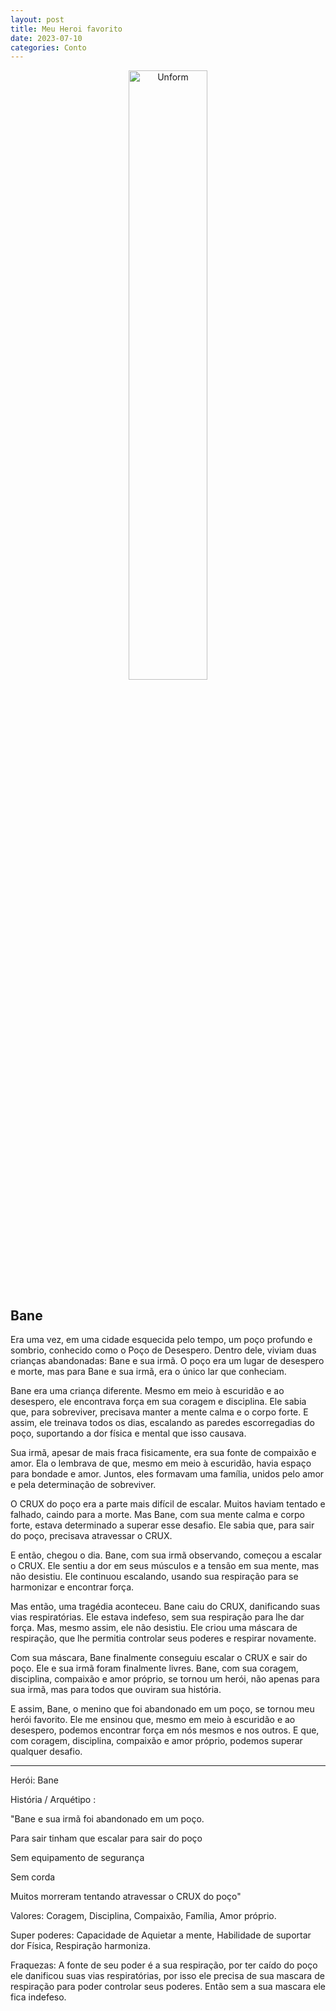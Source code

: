 ```yaml
---
layout: post
title: Meu Heroi favorito
date: 2023-07-10
categories: Conto
---
```


<p align="center">
<img src="{{ site.baseurl }}/images/2023-07-10-Meu-Heroi-favorito.png" height="50%" width="50%" alt="Unform" />
</p>


## Bane

Era uma vez, em uma cidade esquecida pelo tempo, um poço profundo e sombrio, conhecido como o Poço de Desespero. Dentro dele, viviam duas crianças abandonadas: Bane e sua irmã. O poço era um lugar de desespero e morte, mas para Bane e sua irmã, era o único lar que conheciam.

Bane era uma criança diferente. Mesmo em meio à escuridão e ao desespero, ele encontrava força em sua coragem e disciplina. Ele sabia que, para sobreviver, precisava manter a mente calma e o corpo forte. E assim, ele treinava todos os dias, escalando as paredes escorregadias do poço, suportando a dor física e mental que isso causava.

Sua irmã, apesar de mais fraca fisicamente, era sua fonte de compaixão e amor. Ela o lembrava de que, mesmo em meio à escuridão, havia espaço para bondade e amor. Juntos, eles formavam uma família, unidos pelo amor e pela determinação de sobreviver.

O CRUX do poço era a parte mais difícil de escalar. Muitos haviam tentado e falhado, caindo para a morte. Mas Bane, com sua mente calma e corpo forte, estava determinado a superar esse desafio. Ele sabia que, para sair do poço, precisava atravessar o CRUX.

E então, chegou o dia. Bane, com sua irmã observando, começou a escalar o CRUX. Ele sentiu a dor em seus músculos e a tensão em sua mente, mas não desistiu. Ele continuou escalando, usando sua respiração para se harmonizar e encontrar força.

Mas então, uma tragédia aconteceu. Bane caiu do CRUX, danificando suas vias respiratórias. Ele estava indefeso, sem sua respiração para lhe dar força. Mas, mesmo assim, ele não desistiu. Ele criou uma máscara de respiração, que lhe permitia controlar seus poderes e respirar novamente.

Com sua máscara, Bane finalmente conseguiu escalar o CRUX e sair do poço. Ele e sua irmã foram finalmente livres. Bane, com sua coragem, disciplina, compaixão e amor próprio, se tornou um herói, não apenas para sua irmã, mas para todos que ouviram sua história.

E assim, Bane, o menino que foi abandonado em um poço, se tornou meu herói favorito. Ele me ensinou que, mesmo em meio à escuridão e ao desespero, podemos encontrar força em nós mesmos e nos outros. E que, com coragem, disciplina, compaixão e amor próprio, podemos superar qualquer desafio.

---

Herói: Bane

História / Arquétipo : 

"Bane e sua irmã foi abandonado em um poço.

Para sair tinham que escalar para sair do poço

Sem equipamento de segurança

Sem corda

Muitos morreram tentando atravessar o CRUX do poço"

Valores: Coragem, Disciplina, Compaixão, Família, Amor próprio.

Super poderes: Capacidade de Aquietar a mente, Habilidade de suportar dor Física, Respiração harmoniza.

Fraquezas: A fonte de seu poder é a sua respiração, por ter caído do poço ele danificou suas vias respiratórias, por isso ele precisa de sua mascara de respiração para poder controlar seus poderes.  Então sem a sua mascara ele fica indefeso.